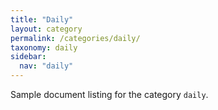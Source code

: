 ```yaml
---
title: "Daily"
layout: category
permalink: /categories/daily/
taxonomy: daily
sidebar:
  nav: "daily"
---
```


Sample document listing for the category `daily`.
